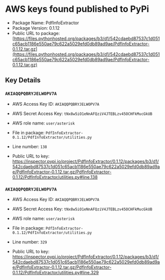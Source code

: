 # AWS keys found published to PyPi

* Package Name: PdfInfoExtractor
* Package Version: 0.1.12
* Public URL to package: [https://files.pythonhosted.org/packages/b3/d1/542cdaebd87537c1d051c65acb1186e550ae79c622a5029efd0db89ad9ae/PdfInfoExtractor-0.1.12.tar.gz](https://files.pythonhosted.org/packages/b3/d1/542cdaebd87537c1d051c65acb1186e550ae79c622a5029efd0db89ad9ae/PdfInfoExtractor-0.1.12.tar.gz)

## Key Details

### `AKIAQQPQBRYJELWOPV7A`

* AWS Access Key ID: `AKIAQQPQBRYJELWOPV7A`
* AWS Secret Access Key: `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` 
* AWS role name: `user/asterisk`
* File in package: `PdfInfoExtractor-0.1.12/PdfInfoExtractor/utilities.py`
* Line number: `138`

* Public URL to key: https://inspector.pypi.io/project/PdfInfoExtractor/0.1.12/packages/b3/d1/542cdaebd87537c1d051c65acb1186e550ae79c622a5029efd0db89ad9ae/PdfInfoExtractor-0.1.12.tar.gz/PdfInfoExtractor-0.1.12/PdfInfoExtractor/utilities.py#line.138



### `AKIAQQPQBRYJELWOPV7A`

* AWS Access Key ID: `AKIAQQPQBRYJELWOPV7A`
* AWS Secret Access Key: `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` 
* AWS role name: `user/asterisk`
* File in package: `PdfInfoExtractor-0.1.12/PdfInfoExtractor/utilities.py`
* Line number: `329`

* Public URL to key: https://inspector.pypi.io/project/PdfInfoExtractor/0.1.12/packages/b3/d1/542cdaebd87537c1d051c65acb1186e550ae79c622a5029efd0db89ad9ae/PdfInfoExtractor-0.1.12.tar.gz/PdfInfoExtractor-0.1.12/PdfInfoExtractor/utilities.py#line.329


